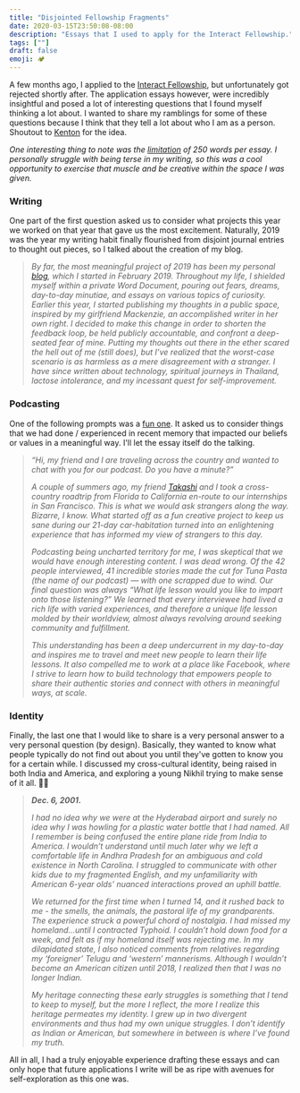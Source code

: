 ```yaml
---
title: "Disjointed Fellowship Fragments"
date: 2020-03-15T23:50:08-08:00
description: "Essays that I used to apply for the Interact Fellowship."
tags: [""]
draft: false
emoji: 🏕
---
```


 A few months ago, I applied to the [Interact Fellowship][1], but unfortunately got rejected shortly after. The application essays however, were incredibly insightful and posed a lot of interesting questions that I found myself thinking a lot about. I wanted to share my ramblings for some of these questions because I think that they tell a lot about who I am as a person. Shoutout to [Kenton][2] for the idea.

 *One interesting thing to note was the [limitation][3] of 250 words per essay. I personally struggle with being terse in my writing, so this was a cool opportunity to exercise that muscle and be  creative within the space I was given.*

### Writing

One part of the first question asked us to consider what projects this year we worked on that year that gave us the most excitement. Naturally, 2019 was the year my writing habit finally flourished from disjoint journal entries to thought out pieces, so I talked about the creation of my blog.

> *By far, the most meaningful project of 2019 has been my personal [blog][4], which I started in February 2019. Throughout my life, I shielded myself within a private Word Document, pouring out fears, dreams, day-to-day minutiae, and essays on various topics of curiosity. Earlier this year, I started publishing my thoughts in a public space, inspired by my girlfriend Mackenzie, an accomplished writer in her own right. I decided to make this change in order to shorten the feedback loop, be held publicly accountable, and confront a deep-seated fear of mine. Putting my thoughts out there in the ether scared the hell out of me (still does), but I’ve realized that the worst-case scenario is as harmless as a mere disagreement with a stranger. I have since written about technology, spiritual journeys in Thailand, lactose intolerance, and my incessant quest for self-improvement.*

### Podcasting

One of the following prompts was a [fun one][5]. It asked us to consider things that we had done / experienced in recent memory that impacted our beliefs or values in a meaningful way. I'll let the essay itself do the talking.

> *“Hi, my friend and I are traveling across the country and wanted to chat with you for our podcast. Do you have a minute?”*
>
> *A couple of summers ago, my friend [Takashi][6] and I took a cross-country roadtrip from Florida to California en-route to our internships in San Francisco. This is what we would ask strangers along the way. Bizarre, I know. What started off as a fun creative project to keep us sane during our 21-day car-habitation turned into an enlightening experience that has informed my view of strangers to this day.*
>
> *Podcasting being uncharted territory for me, I was skeptical that we would have enough interesting content. I was dead wrong. Of the 42 people interviewed, 41 incredible stories made the cut for Tuna Pasta (the name of our podcast) — with one scrapped due to wind. Our final question was always “What life lesson would you like to impart onto those listening?” We learned that every interviewee had lived a rich life with varied experiences, and therefore a unique life lesson molded by their worldview, almost always revolving around seeking community and fulfillment.*
>
> *This understanding has been a deep undercurrent in my day-to-day and inspires me to travel and meet new people to learn their life lessons. It also compelled me to work at a place like Facebook, where I strive to learn how to build technology that empowers people to share their authentic stories and connect with others in meaningful ways, at scale.*

### Identity

Finally, the last one that I would like to share is a very personal answer to a very personal question (by design). Basically, they wanted to know what people typically do not find out about you until they've gotten to know you for a certain while. I discussed my cross-cultural identity, being raised in both India and America, and exploring a young Nikhil trying to make sense of it all. 🧒🏽

> ***Dec. 6, 2001.***
>
> *I had no idea why we were at the Hyderabad airport and surely no idea why I was howling for a plastic water bottle that I had named. All I remember is being confused the entire plane ride from India to America. I wouldn’t understand until much later why we left a comfortable life in Andhra Pradesh for an ambiguous and cold existence in North Carolina. I struggled to communicate with other kids due to my fragmented English, and my unfamiliarity with American 6-year olds’ nuanced interactions proved an uphill battle.*
>
> *We returned for the first time when I turned 14, and it rushed back to me - the smells, the animals, the pastoral life of my grandparents. The experience struck a powerful chord of nostalgia. I had missed my homeland...until I contracted Typhoid. I couldn’t hold down food for a week, and felt as if my homeland itself was rejecting me. In my dilapidated state, I also noticed comments from relatives regarding my ‘foreigner’ Telugu and ‘western’ mannerisms. Although I wouldn’t become an American citizen until 2018, I realized then that I was no longer Indian.*
>
> *My heritage connecting these early struggles is something that I tend to keep to myself, but the more I reflect, the more I realize this heritage permeates my identity. I grew up in two divergent environments and thus had my own unique struggles. I don’t identify as Indian or American, but somewhere in between is where I’ve found my truth.*

All in all, I had a truly enjoyable experience drafting these essays and can only hope that future applications I write will be as ripe with avenues for self-exploration as this one was.

[1]: https://joininteract.com/fellowship/
[2]: http://kentonprescott.com
[3]: https://thedeepdish.org/constraints-that-liberate/
[4]: https://medium.com/@nikhilthota
[5]: https://news.ufl.edu/articles/2017/08/road-trip-oppor-tuna-ty.html
[6]: http://takashiwickes.com/#/
